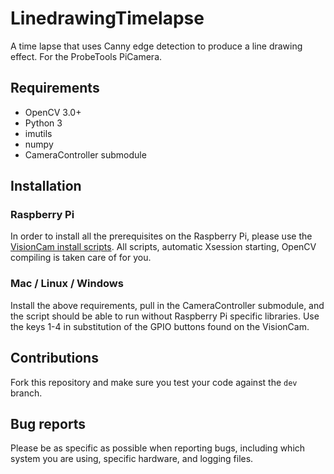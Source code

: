 # LinedrawingTimelapse
A time lapse that uses Canny edge detection to produce a line drawing effect. For the ProbeTools PiCamera.

## Requirements
- OpenCV 3.0+
- Python 3
- imutils
- numpy
- CameraController submodule

## Installation

### Raspberry Pi
In order to install all the prerequisites on the Raspberry Pi, please use the 
[VisionCam install scripts](https://github.com/interactionresearchstudio/VisionCamInstallScripts).
All scripts, automatic Xsession starting, OpenCV compiling is taken care of for you. 

### Mac / Linux / Windows
Install the above requirements, pull in the CameraController submodule, and the script should be able to run 
without Raspberry Pi specific libraries. Use the keys 1-4 in substitution of the GPIO buttons found on the VisionCam. 

## Contributions
Fork this repository and make sure you test your code against the `dev` branch.

## Bug reports
Please be as specific as possible when reporting bugs, including which system you are using, specific hardware, and
logging files. 
